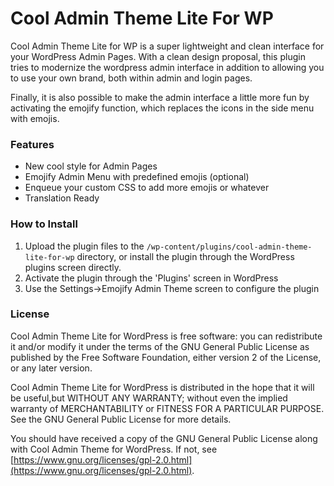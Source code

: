# Cool Admin Theme Lite For WP

Cool Admin Theme Lite for WP is a super lightweight and clean interface for your WordPress Admin Pages. With a clean design proposal, this plugin tries to modernize the wordpress admin interface in addition to allowing you to use your own brand, both within admin and login pages.

Finally, it is also possible to make the admin interface a little more fun by activating the emojify function, which replaces the icons in the side menu with emojis.


### Features


- New cool style for Admin Pages
- Emojify Admin Menu with predefined emojis (optional)
- Enqueue your custom CSS to add more emojis or whatever
- Translation Ready


### How to Install


1. Upload the plugin files to the `/wp-content/plugins/cool-admin-theme-lite-for-wp` directory, or install the plugin through the WordPress plugins screen directly.
2. Activate the plugin through the 'Plugins' screen in WordPress
3. Use the Settings->Emojify Admin Theme screen to configure the plugin


### License

Cool Admin Theme Lite for WordPress is free software: you can redistribute it and/or modify it under the terms of the GNU General Public License as published by the Free Software Foundation, either version 2 of the License, or any later version.

Cool Admin Theme Lite for WordPress is distributed in the hope that it will be useful,but WITHOUT ANY WARRANTY; without even the implied warranty of MERCHANTABILITY or FITNESS FOR A PARTICULAR PURPOSE. See the
GNU General Public License for more details.

You should have received a copy of the GNU General Public License along with Cool Admin Theme for WordPress. If not, see [https://www.gnu.org/licenses/gpl-2.0.html](https://www.gnu.org/licenses/gpl-2.0.html).